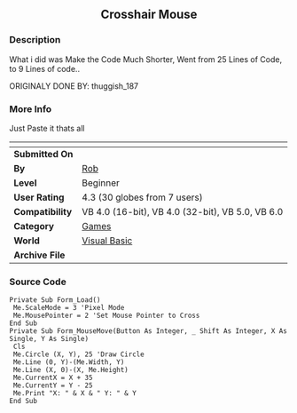﻿<div align="center">

## Crosshair Mouse


</div>

### Description

What i did was Make the Code Much Shorter, Went from 25 Lines of Code, to 9 Lines of code..

ORIGINALY DONE BY: thuggish_187
 
### More Info
 
Just Paste it thats all


<span>             |<span>
---                |---
**Submitted On**   |
**By**             |[Rob](https://github.com/Planet-Source-Code/PSCIndex/blob/master/ByAuthor/rob.md)
**Level**          |Beginner
**User Rating**    |4.3 (30 globes from 7 users)
**Compatibility**  |VB 4\.0 \(16\-bit\), VB 4\.0 \(32\-bit\), VB 5\.0, VB 6\.0
**Category**       |[Games](https://github.com/Planet-Source-Code/PSCIndex/blob/master/ByCategory/games__1-38.md)
**World**          |[Visual Basic](https://github.com/Planet-Source-Code/PSCIndex/blob/master/ByWorld/visual-basic.md)
**Archive File**   |[](https://github.com/Planet-Source-Code/rob-crosshair-mouse__1-7119/archive/master.zip)





### Source Code

```
Private Sub Form_Load()
 Me.ScaleMode = 3 'Pixel Mode
 Me.MousePointer = 2 'Set Mouse Pointer to Cross
End Sub
Private Sub Form_MouseMove(Button As Integer, _ Shift As Integer, X As Single, Y As Single)
 Cls
 Me.Circle (X, Y), 25 'Draw Circle
 Me.Line (0, Y)-(Me.Width, Y)
 Me.Line (X, 0)-(X, Me.Height)
 Me.CurrentX = X + 35
 Me.CurrentY = Y - 25
 Me.Print "X: " & X & " Y: " & Y
End Sub
```

